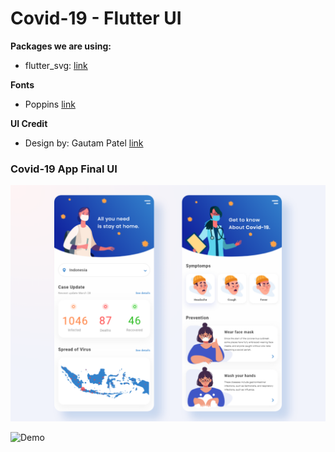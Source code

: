 # Covid-19 - Flutter UI

**Packages we are using:**

- flutter_svg: [link](https://pub.dev/packages/flutter_svg)

**Fonts**

- Poppins [link](https://fonts.google.com/specimen/Poppins)

**UI Credit**

- Design by: Gautam Patel [link](https://www.uplabs.com/posts/coronavirus-information-concept)

### Covid-19 App Final UI

![App UI](/covid_19.png)

![Demo](https://user-images.githubusercontent.com/5730051/79185949-8acf3c80-7e42-11ea-984d-b098cfee5cd1.gif)
